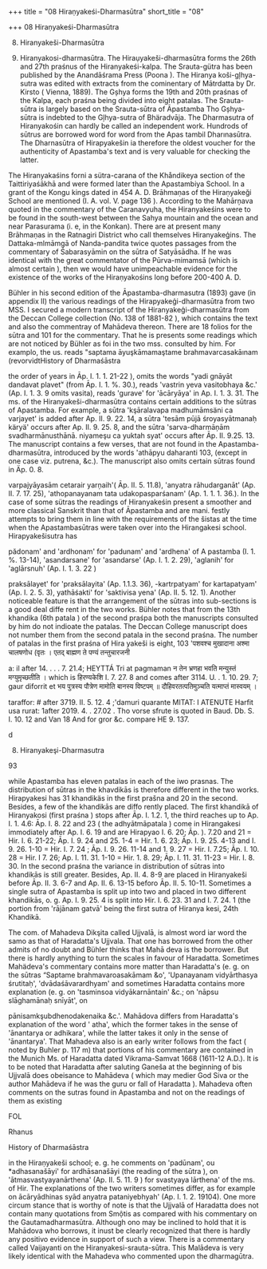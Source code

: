 +++
title = "08 Hiraṇyakeśi-Dharmasūtra"
short_title = "08"

+++
08 Hiraṇyakeśi-Dharmasūtra


8. Hiranyakeši-Dharmasūtra 

8. Hiranyakosi-dharmasūtra. The Hiraụyakeši-dharmasūtra forms the 26th and 27th praśnus of the Hiranyakeśi-kalpa. The Srauta-gütra has been published by the Anandāśrama Press (Poona ). The Hiranya koši-gļhya-sutra was edited with extracts from the cominentary of Mātrdatta by Dr. Kirsto ( Vienna, 1889). The Gșhya forms the 19th and 20th praśnas of the Kalpa, each praśna being divided into eight patalas. The Srauta-sūtra is largely based on the Srauta-sūtra of Āpastamba Tho Gșhya-sūtra is indebted to the Gļhya-sutra of Bhäradvāja. The Dharmasutra of Hiranyakośin can hardly be called an independent work. Hundrods of sūtrus are borrowed word for word from the Apas tambil Dharınasūtra. The Dharnasūtra of Hirapyakešin ia therefore the oldest voucher for the authenticity of Apastamba's text and is very valuable for checking the latter. 

The Hiranyakaśins forni a sütra-carana of the Khåndikeya section of the Taittiriyaśākhā and were formed later than the Apastambiya School. In a grant of the Kongu kings dated in 454 A. D. Brāhmaṇas of the Hiraṇyakeği School are mentioned (I. A. vol. V. page 136 ). According to the Mahārņava quoted in the commentary of the Caranavyuha, the Hiranyakeśins were to be found in the south-west between the Sahya mountain and the ocean and near Parasurama (i. e, in the Konkan). There are at present many Brāhmaṇas in the Ratnagiri District who call themselves Hiranyakeģins. The Dattaka-mlmāmgā of Nanda-pandita twice quotes passages from the commentary of Śabarasyāmin on the sūtra of Satyāsādha. If he was identical with the great commentator of the Pūrva-mimamsā (which is almost certain ), then we would have unimpeachable evidence for the existence of the works of the Hiraṇyakośins long before 200-400 A. D. 

Bühler in his second edition of the Āpastamba-dharmasutra (1893) gave (in appendix II) the various readings of the Hirapyakeģi-dharmasūtra from two MSS. I secured a modern transcript of the Hiranyakeģi-dharmasūtra from the Deccan College collection (No. 138 of 1881-82 ), which contains the text and also the commentray of Mahādeva thereon. There are 18 folios for the sūtra and 101 for the commentary. That he is presents some readings which are not noticed by Bühler as foi in the two mss. consulted by him. For examplo, the us. reads "saptama āyuşkāmamaştame brahmavarcasakāınam (revorvidtHistory of Dharmaśāstra 

the order of years in Āp. I. 1. 1. 21-22 ), omits the words "yadi gnāyāt dandavat plavet" (from Āp. I. 1. %. 30.), reads 'vastrin yeva vasitobhaya &c.' (Ap. I. 1. 3. 9 omits vasita), reads 'gurave' for 'ācāryāya' in Ap. I. 1. 3. 31. The ms. of the Hiranyakeši-dharmasūtra contains certain additions to the sūtras of Apastamba. For example, a sūtra 'kşāralavapa madhumāmsäni ca varjayet' is added after Ap. II. 9. 22. 14, a sūtra 'tesām pūjā śroyasyātmanaḥ käryä' occurs after Ap. II. 9. 25. 8, and the sūtra 'sarva-dharmāņām svadharmānusthānā. niyameşu ca yuktah syat' occurs after Āp. II. 9.25. 13. The manuscript contains a few verses, that are not found in the Apastamba-dharmasūtra, introduced by the words 'athāpyu daharanti 103, (except in one case viz. putrena, &c.). The manuscript also omits certain sūtras found in Äp. 0. 8. 

varpajyāyasām cetarair yarņaih'( Āp. II. 5. 11.8), 'anyatra rāhudarganāt' (Ap. II. 7. 17. 25), 'athopanayanam tata udakopasparśanam' (Ap. 1. 1. 1. 36.). In the case of some sütras the readings of Hiranyakeśin present a smoother and more classical Sanskrit than that of Āpastamba and are mani. festly attempts to bring them in line with the requirements of the šistas at the time when the Apastambasūtras were taken over into the Hirangakesi school. Hirapyakešisutra has 

pădonam' and 'ardhonam' for 'padunam' and 'ardhena' of A pastamba (I. 1. %. 13-14), 'asandarsane' for 'asandarse' (Ap. I. 1. 2. 29), 'aglanih' for 'aglārsnuh' (Ap. I. 1. 3. 22 ) 

praksālayet' for 'praksālayita' (Ap. 1.1.3. 36), -kartrpatyam' for kartapatyam' (Ap. I. 2. 5. 3), yathāśakti' for 'saktivisa yena' (Ap. II. 5. 12. 1). Another noticeable feature is that the arrangement of the sūtras into sub-sections is a good deal diffe rent in the two works. Bühler notes that from the 13th khandika (6th patala ) of the second praśpa both the manuscripts consulted by him do not indioate the patalas. The Deccan College manuscript does not number them from the second patala in the second praśna. The number of patalas in the first praśna of Hira yakeši is eight, 103 'पशवश्च मुखादाना अश्मा चालषणोध (वृतः । एतद् बाह्मण ते पण्यं तन्तुचारजनी 

a: il after 14. . . . 7. 21.4; HEYTTÁ Tri at pagmaman न तेन भ्रणहा भवति मन्युस्तं मग्युमृच्छतीति । which is हिरण्यकेशि I. 7. 27. 8 and comes after 3114. U. . 1. 10. 29. 7; gaur diforrit et भय पुत्रस्य पौत्रेण मामोति बानस्य विष्टपम् ॥ दौहिवरतत्पतिमुञ्चति यत्माप्तं मास्वयम् । 

taraffor: \# after 3719. II. 5. 12. 4 ;'damuri quarante MITAT: I ATENUTE Harfit usa rurat: 1after 2019. 4. . 27.02 . Tho vorse sfrute is quoted in Baud. Db. S. I. 10. 12 and Van 18 And for gror &c. compare HE 9. 137. 

d 

 



 

 









8. Hiranyakeşi-Dharmasutra 

93 

while Apastamba has eleven patalas in each of the iwo prasnas. The distribution of sūtras in the khavdikās is therefore different in the two works. Hirapyakesi has 31 khandikäs in the first prašna and 20 in the second. Besides, a few of the khandikās are diffo rently placed. The first khandikā of Hiranyakosi (first praśna ) stops after Āp. I. 1.2. 1, the third reaches up to Ap. I. 1. 4.6: Āp. I. 8. 22 and 23 ( the adhyātmāpatala ) come in Hirangakesi immodiately after Ap. I. 6. 19 and are Hirapyao I. 6. 20; Āp. ). 7.20 and 21 = Hir. I. 6. 21-22; Āp. I. 9. 24 and 25. 1-4 = Hir. 1. 6. 23; Āp. I. 9. 25. 4-13 and I. 9. 26. 1-10 = Hir. I. 7. 24 ; Āp. I. 9. 26. 11-14 and 1. 9. 27 = Hir. I. 7.25; Āp. I. 10. 28 = Hir. I 7. 26; Ap. I. 11. 31. 1-10 = Hir. 1. 8. 29; Āp. I. 11. 31. 11-23 = Hir. I. 8. 30. In the second praśna the variance in distribution of sūtras into khandikās is still greater. Besides, Ap. II. 4. 8-9 are placed in Hiranyakeši before Āp. II. 3. 6-7 and Ap. II. 6. 13-15 beforo Āp. II. 5. 10-11. Sometimes a single sutra of Apastamba is split up into two and placed in two different khandikās, o. g. Ap. I. 9. 25. 4 is split into Hir. I. 6. 23. 31 and I. 7. 24. 1 (the portion from 'rājānam gatvā' being the first sutra of Hiranya kesi, 24th Khandikā. 

The com. of Mahadeva Dikşita called Ujjvalā, is almost word iar word the samo as that of Haradatta's Ujjvala. That one has borrowed from the other admits of no doubt and Bühler thinks that Mahā deva is the borrower. But there is hardly anything to turn the scales in favour of Haradatta. Sometimes Mahädeva's commentary contains more matter than Haradatta's (e. g. on the sūtras “Saptame brahmavaroasakāmam &o', 'Upanayanam vidyārthasya śrutitaḥ', 'dvādaśāvarardhyam' and sometimes Haradatta contains more explanation (e. g. on 'tasminsoa vidyākarnāntain' &c.; on 'nāpsu slāghamānaḥ snīyāt', on 

pānisamkşubdhenodakenaika &c.'. Mahādova differs from Haradatta's explanation of the word ' atha', which the former takes in the sense of 'ānantarya or adhikara', while the latter takes it only in the sense of 'ānantarya'. That Mahadeva also is an early writer follows from the fact ( noted by Buhler p. 117 m) that portions of his commentary are contained in the Munich Ms. of Haradatta dated Vikrama-Samvat 1668 (1611-12 A.D.). It is to be noted that Haradatta after saluting Ganeša at the beginning of bis Ujjvalā does obeisance to Mahādeva ( which may medier God Siva or the author Mahādeva if he was the guru or fall of Haradatta ). Mahadeva often comments on the sutras found in Apastamba and not on the readings of them as existing 

FOL 

Rhanus 

History of Dharmaśāstra 

in the Hiraṇyakeši school; e. g. he comments on 'padūnam', ou *adhasanašāyi' for ardhāsanašāyi (the reading of the sūtra ), on 'ātmasvastyayanārthena' (Ap. II. 5. 11. 9 ) for svastyaya lārthena' of the ms. of Hir. The explanations of the two writers sometimes differ, as for example on ācāryādhinas syād anyatra pataniyebhyah' (Ap. I. 1. 2. 19104). One more circum stance that is worthy of note is that the Ujjvalā of Haradatta does not contain many quotations from Smộtis as compared with his commentary on the Gautamadharmasūtra. Although ono may be inclined to hold that it is Mahādova who borrows, it inust be clearly recognized that there is hardly any positivo evidence in support of such a view. There is a commentary called Vaijayanti on the Hiranyakesi-srauta-sūtra. This Malādeva is very likely identical with the Mahadeva who commented upon the dharmagūtra. 
